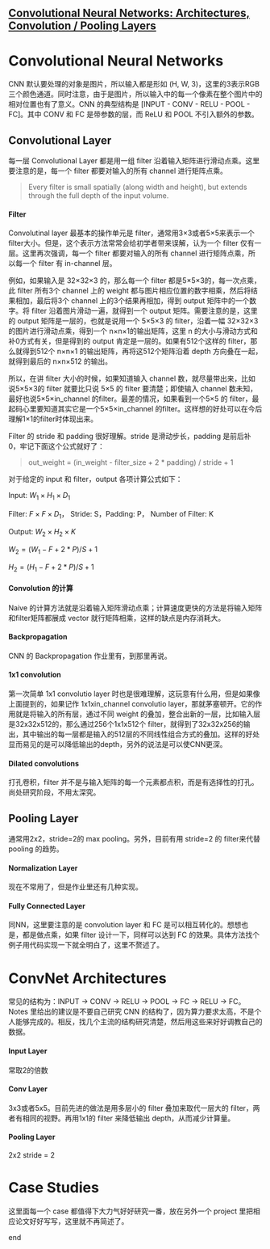 [Convolutional Neural Networks: Architectures, Convolution / Pooling Layers](http://cs231n.github.io/convolutional-networks/)
---
# Convolutional Neural Networks
CNN 默认要处理的对象是图片，所以输入都是形如 (H, W, 3)，这里的3表示RGB三个颜色通道。同时注意，由于是图片，所以输入中的每一个像素在整个图片中的相对位置也有了意义。CNN 的典型结构是 [INPUT - CONV - RELU - POOL - FC]。其中 CONV 和 FC 是带参数的层，而 ReLU 和 POOL 不引入额外的参数。

## Convolutional Layer
每一层 Convolutional Layer 都是用一组 filter 沿着输入矩阵进行滑动点乘。这里要注意的是，每一个 filter 都要对输入的所有 channel 进行矩阵点乘。
> Every filter is small spatially (along width and height), but extends through the full depth of the input volume.

#### Filter
Convolutinal layer 最基本的操作单元是 filter，通常用3×3或者5×5来表示一个filter大小。但是，这个表示方法常常会给初学者带来误解，认为一个 filter 仅有一层。这里再次强调，每一个 filter 都要对输入的所有 channel 进行矩阵点乘，所以每一个 filter 有 in-channel 层。

例如，如果输入是 32×32×3 的，那么每一个 filter 都是5×5×3的，每一次点乘，此 filter 所有3个 channel 上的 weight 都与图片相应位置的数字相乘，然后将结果相加，最后将3个 channel 上的3个结果再相加，得到 output 矩阵中的一个数字。将 filter 沿着图片滑动一遍，就得到一个 output 矩阵。需要注意的是，这里的 output 矩阵是一层的，也就是说用一个 5×5×3 的 filter，沿着一幅 32×32×3 的图片进行滑动点乘，得到一个 n×n×1的输出矩阵，这里 n 的大小与滑动方式和补0方式有关，但是得到的 output 肯定是一层的。如果有512个这样的 filter，那么就得到512个 n×n×1 的输出矩阵，再将这512个矩阵沿着 depth 方向叠在一起，就得到最后的 n×n×512 的输出。

所以，在讲 filter 大小的时候，如果知道输入 channel 数，就尽量带出来，比如说5×5×3的 filter 就要比只说 5×5 的 filter 要清楚；即使输入 channel 数未知，最好也说5×5×in_channel 的filter。最差的情况，如果看到一个5×5 的 filter，最起码心里要知道其实它是一个5×5×in_channel 的filter。这样想的好处可以在今后理解1×1的filter时体现出来。

Filter 的 stride 和 padding 很好理解。stride 是滑动步长，padding 是前后补0，牢记下面这个公式就好了：
> out_weight = (in_weight - filter_size + 2 * padding) / stride + 1

对于给定的 input 和 filter，output 各项计算公式如下：

Input: $W_1 \times H_1 \times D_1$

Filter: $F \times F \times D_1$， Stride: S，Padding: P， Number of
Filter: K

Output: $W_2 \times H_2 \times K$

$W_2 = (W_1 - F + 2 * P) / S + 1$

$H_2 = (H_1 - F + 2 * P) / S + 1$

#### Convolution 的计算
Naive 的计算方法就是沿着输入矩阵滑动点乘；计算速度更快的方法是将输入矩阵和filter矩阵都展成 vector 就行矩阵相乘，这样的缺点是内存消耗大。

#### Backpropagation
CNN 的 Backpropagation 作业里有，到那里再说。

#### 1x1 convolution
第一次简单 1x1 convolutio layer 时也是很难理解，这玩意有什么用，但是如果像上面提到的，如果记作 1x1xin_channel convolutio layer，那就茅塞顿开。它的作用就是将输入的所有层，通过不同 weight 的叠加，整合出新的一层，比如输入层是32x32x512的，那么通过256个1x1x512个 filter，就得到了32x32x256的输出，其中输出的每一层都是输入的512层的不同线性组合方式的叠加。这样的好处显而易见的是可以降低输出的depth，另外的说法是可以使CNN更深。

#### Dilated convolutions
打孔卷积，filter 并不是与输入矩阵的每一个元素都点积，而是有选择性的打孔。尚处研究阶段，不用太深究。

## Pooling Layer
通常用2x2，stride=2的 max pooling。另外，目前有用 stride=2 的 filter来代替 pooling 的趋势。

#### Normalization Layer
现在不常用了，但是作业里还有几种实现。

#### Fully Connected Layer
同NN，这里要注意的是 convolution layer 和 FC 是可以相互转化的。想想也是，都是做点乘，如果 filter 设计一下，同样可以达到 FC 的效果。具体方法找个例子用代码实现一下就全明白了，这里不赘述了。

# ConvNet Architectures
常见的结构为：INPUT -> CONV -> RELU -> POOL -> FC -> RELU -> FC。
Notes 里给出的建议是不要自己研究 CNN 的结构了，因为算力要求太高，不是个人能够完成的。相反，找几个主流的结构研究清楚，然后用这些来好好调教自己的数据。

#### Input Layer
常取2的倍数

#### Conv Layer
3x3或者5x5。目前先进的做法是用多层小的 filter 叠加来取代一层大的 filter，两者有相同的视野。再用1x1的 filter 来降低输出 depth，从而减少计算量。

#### Pooling Layer
2x2 stride = 2

# Case Studies
这里面每一个 case 都值得下大力气好好研究一番，放在另外一个 project 里把相应论文好好写写，这里就不再简述了。


















end
